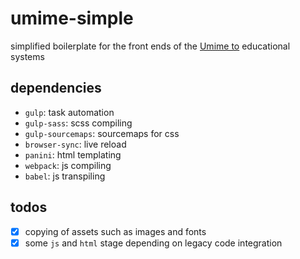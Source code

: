 # umime-simple

simplified boilerplate for the front ends of the [Umime to](https://www.umimeto.org/) educational systems

## dependencies

- `gulp`: task automation
- `gulp-sass`: scss compiling
- `gulp-sourcemaps`: sourcemaps for css
- `browser-sync`: live reload
- `panini`: html templating
- `webpack`: js compiling
- `babel`: js transpiling

## todos

- [x] copying of assets such as images and fonts
- [x] some `js` and `html` stage depending on legacy code integration